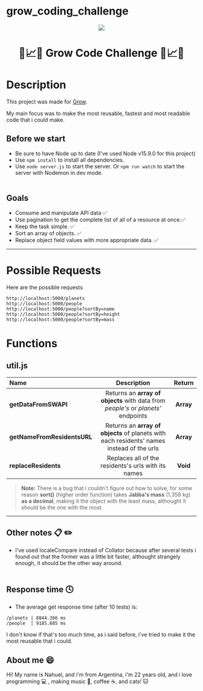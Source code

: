 # grow_coding_challenge
<p align="center"><img src="https://assets-global.website-files.com/5bc779c7cb6515eacd17ad0f/5be50e5b71001a0d801683ae_grow-logo-dark.svg"/></p>
<h1 align="center"> 🌱📈🌳 Grow Code Challenge 🌱📈🌳 </h1>

 
# Description

<p>This project was made for <a href="https://www.grow.com/">Grow</a>.</p>
<p>My main focus was to make the most reusable, fastest and most readable code that i could make.</p>

## Before we start 
 
 - Be sure to have Node up to date (I've used Node v15.9.0 for this project) 
 - Use ```npm install``` to install all dependencies.
 - Use ```node server.js``` to start the server. Or ```npm run watch``` to start the server with Nodemon in dev mode.
<br></br>

## Goals

- Consume and manipulate API data ✅
- Use pagination to get the complete list of all of a resource at once.✅
- Keep the task simple. ✅
- Sort an array of objects. ✅
- Replace object field values with more appropriate data. ✅

----
# Possible Requests

Here are the possible requests

```
http://localhost:5000/planets
http://localhost:5000/people
http://localhost:5000/people?sortBy=name
http://localhost:5000/people?sortBy=height
http://localhost:5000/people?sortBy=mass
```
# Functions
 
 ## util.js
  
  | Name | Description | Return |
| :------------ |:---------------:| :-----:|
| **getDataFromSWAPI** | Returns an **array of objects** with data from *people's* or *planets'* endpoints | **Array** |
| **getNameFromResidentsURL**      | Returns an **array of objects** of planets with each residents' names instead of the urls | **Array** |
| **replaceResidents** | Replaces all of the residents's urls with its names | **Void** |

> **Note:** There is a bug that i couldn't figure out how to solve, for some reason **sort()** (higher order function) takes **Jabba's mass** (1,358 kg) **as a decimal**, making it the object with the least mass, althought it should be the one with the most.

----
## Other notes 📋 ✏️
- I've used localeCompare instead of Collator because after several tests i found out that the former was a little bit faster, althought strangely enough, it should be the other way around.
<br></br>
## Response time :clock4:
- The average get response time (after 10 tests) is:
```
/planets | 8844.366 ms
/people  | 9185.685 ms
```
I don't know if that's too much time, as i said before, i've tried to make it the most reusable that i could.


## About me :smile:

Hi! My name is Nahuel, and i'm from Argentina, i'm 22 years old, and i love programming :computer: , making music :musical_keyboard:, coffee ☕, and cats! :cat:
